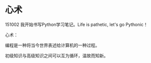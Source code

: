 # 心术

151002 我开始书写Python学习笔记。Life is pathetic, let's go Pythonic！

心术：

编程是一种将当今世界表述给计算机的一种过程。

初级知识与高级知识之间可以互为循环，温故而知新。
